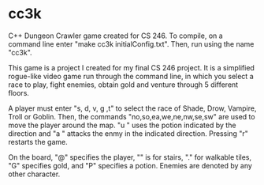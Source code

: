 # cc3k
C++ Dungeon Crawler game created for CS 246.
To compile, on a command line enter "make cc3k initialConfig.txt". Then, run using the name "cc3k".

This game is a project I created for my final CS 246 project. It is a simplified rogue-like video game run through the command line, in which you select a race to play, fight enemies, obtain gold and venture through 5 different floors.

A player must enter "s, d, v, g ,t" to select the race of Shade, Drow, Vampire, Troll or Goblin. Then, the commands "no,so,ea,we,ne,nw,se,sw" are used to move the player around the map. "u <direction>" uses the potion indicated by the direction and "a <direction>" attacks the enmy in the indicated direction. Pressing "r" restarts the game.

On the board, "@" specifies the player, "\" is for stairs, "." for walkable tiles, "G" specifies gold,  and "P" specifies a potion. Enemies are denoted by any other character.
